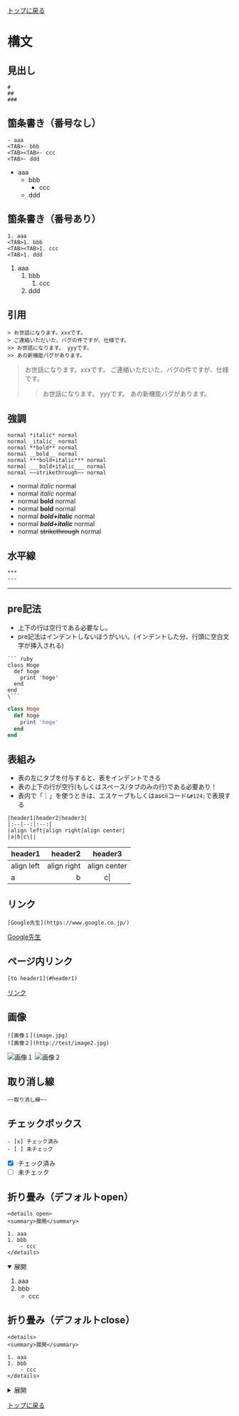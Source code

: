 [トップに戻る](../index.md)

# 構文

## 見出し

```
#
##
###
```

## 箇条書き（番号なし）

```
- aaa
<TAB>- bbb
<TAB><TAB>- ccc
<TAB>- ddd
```

- aaa
	- bbb
		- ccc
	- ddd

## 箇条書き（番号あり）

```
1. aaa
<TAB>1. bbb
<TAB><TAB>1. ccc
<TAB>1. ddd
```

1. aaa
	1. bbb
		1. ccc
	1. ddd

## 引用

```
> お世話になります。xxxです。
> ご連絡いただいた、バグの件ですが、仕様です。
>> お世話になります。 yyyです。
>> あの新機能バグがあります。
```

> お世話になります。xxxです。
> ご連絡いただいた、バグの件ですが、仕様です。
>> お世話になります。 yyyです。
>> あの新機能バグがあります。

## 強調

```
normal *italic* normal
normal _italic_ normal
normal **bold** normal
normal __bold__ normal
normal ***bold+italic*** normal
normal ___bold+italic___ normal
normal ~~strikethrough~~ normal
```

- normal *italic* normal
- normal _italic_ normal
- normal **bold** normal
- normal __bold__ normal
- normal ***bold+italic*** normal
- normal ___bold+italic___ normal
- normal ~~strikethrough~~ normal

## 水平線

```
***
---
```

---

## pre記法

- 上下の行は空行である必要なし。
- pre記法はインデントしないほうがいい。(インデントした分、行頭に空白文字が挿入される)

```
``` ruby
class Hoge
  def hoge
    print 'hoge'
  end
end
\```
```

``` ruby
class Hoge
  def hoge
    print 'hoge'
  end
end
```

## 表組み

- 表の左にタブを付与すると、表をインデントできる
- 表の上下の行が空行(もしくはスペース/タブのみの行)である必要あり！
- 表内で「｜」を使うときは、エスケープもしくはasciiコード`&#124;`で表現する

```
|header1|header2|header3|
|:--|--:|:--:|
|align left|align right|align center|
|a|b|c\||
```

|header1|header2|header3|
|:--|--:|:--:|
|align left|align right|align center|
|a|b|c\||


## リンク

```
[Google先生](https://www.google.co.jp/)
```

[Google先生](https://www.google.co.jp/)

## ページ内リンク

```
[to header1](#header1)
```

[リンク](#リンク)

## 画像

```
![画像１](image.jpg)
![画像２](http://test/image2.jpg)
```

![画像１](image.jpg)
![画像２](http://test/image2.jpg)

## 取り消し線

```
~~取り消し線~~
```

## チェックボックス

```
- [x] チェック済み
- [ ] 未チェック
```

- [x] チェック済み
- [ ] 未チェック

## 折り畳み（デフォルトopen）

```
<details open>
<summary>展開</summary>

1. aaa
1. bbb
    - ccc
</details>
```

<details open>
<summary>展開</summary>

1. aaa
1. bbb
    - ccc
</details>

## 折り畳み（デフォルトclose）

```
<details>
<summary>展開</summary>

1. aaa
1. bbb
    - ccc
</details>
```

<details>
<summary>展開</summary>

1. aaa
1. bbb
    - ccc
</details>

[トップに戻る](../index.md)
